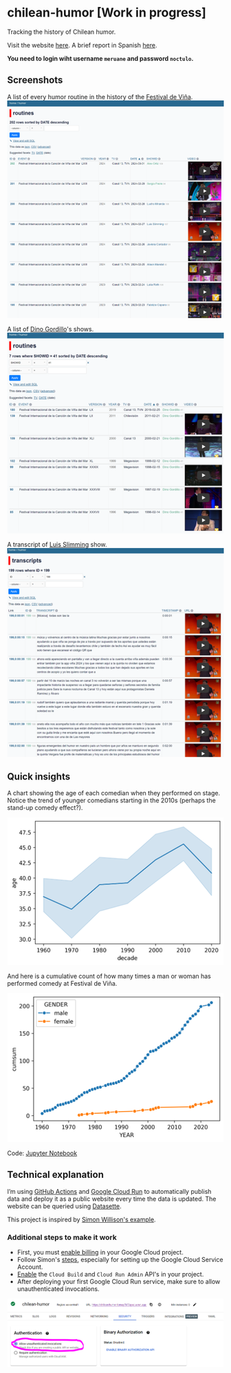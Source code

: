 # chilean-humor [Work in progress]

Tracking the history of Chilean humor.

Visit the website [here](https://db.datarisas.cl/). A brief report in Spanish [here](/reports/datarisas.md).

**You need to login wiht username `meruane` and password `noctulo`.**

## Screenshots

A list of every humor routine in the history of the [Festival de Viña](https://es.wikipedia.org/wiki/Festival_Internacional_de_la_Canci%C3%B3n_de_Vi%C3%B1a_del_Mar).
![routines](/images/website-capture-01.PNG)

A list of [Dino Gordillo](https://es.wikipedia.org/wiki/Dino_Gordillo)'s shows.
![routines-dino](/images/website-capture-02.PNG)

A transcript of [Luis Slimming](https://es.wikipedia.org/wiki/Luis_Slimming) show.
![transcript](/images/website-capture-03.PNG)

## Quick insights

A chart showing the age of each comedian when they performed on stage. Notice the trend of younger comedians starting in the 2010s (perhaps the stand-up comedy effect?).

![age](/images/age_line_plot.png)

And here is a cumulative count of how many times a man or woman has performed comedy at Festival de Viña.

![gender](/images/gender_line_plot.png)

Code: [Jupyter Notebook](/notebooks/00_explore_ficvn_data.ipynb)

## Technical explanation

I’m using [GitHub Actions](https://github.com/features/actions) and [Google Cloud Run](https://cloud.google.com/run) to automatically publish data and deploy it as a public website every time the data is updated. The website can be queried using [Datasette](https://datasette.io/).

This project is inspired by [Simon Willison's example](https://simonwillison.net/2020/Jan/21/github-actions-cloud-run/).

### Additional steps to make it work

- First, you must [enable billing](https://stackoverflow.com/questions/68536433/unable-to-submit-build-to-cloud-build-due-to-permissions-error) in your Google Cloud project.
- Follow Simon's [steps](https://simonwillison.net/2020/Jan/21/github-actions-cloud-run/), especially for setting up the Google Cloud Service Account.
- [Enable](https://cloud.google.com/endpoints/docs/openapi/enable-api) the `Cloud Build` and `Cloud Run Admin` API's in your project.
- After deploying your first Google Cloud Run service, make sure to allow unauthenticated invocations.

![invocations](/images/google-run.PNG)
